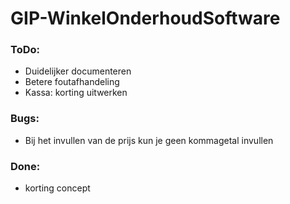 # GIP-WinkelOnderhoudSoftware
### ToDo:

- Duidelijker documenteren
- Betere foutafhandeling
- Kassa: korting uitwerken

### Bugs: 

- Bij het invullen van de prijs kun je geen kommagetal invullen


### Done:

- korting concept